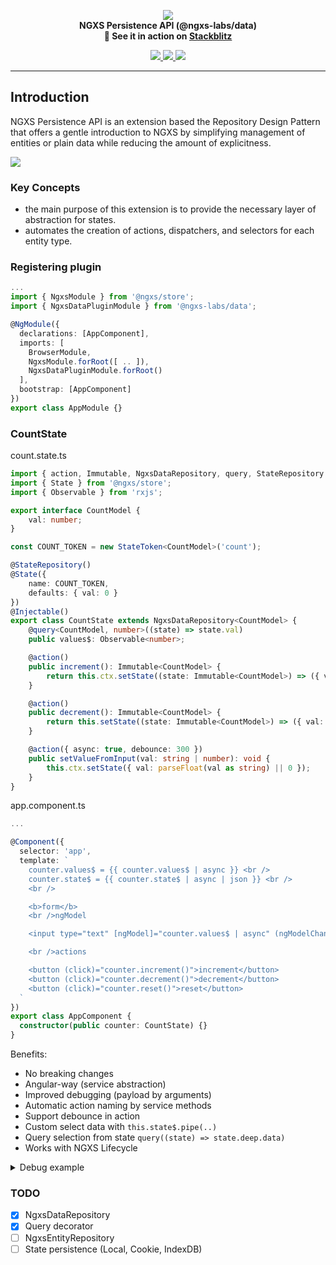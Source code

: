 <p align="center">
  <img src="https://raw.githubusercontent.com/ngxs/store/master/docs/assets/logo.png">
  <br />
  <b>NGXS Persistence API (@ngxs-labs/data)</b> <br />
  <b>🚀 See it in action on <a href="https://stackblitz.com/edit/ngxs-labs-data">Stackblitz</a></b>
  <br />
</p>
  
<p align="center">
  
  <a href="https://travis-ci.org/ngxs-labs/data">
    <img src="https://travis-ci.org/ngxs-labs/data.svg?branch=master" />
  </a>
  <a href="https://badge.fury.io/js/%40ngxs-labs%2Fdata">
    <img src="https://badge.fury.io/js/%40ngxs-labs%2Fdata.svg" />
  </a>
  <a href="https://npm-stat.com/charts.html?package=%40ngxs-labs%2Fdata&from=2019-09-01">
    <img src="https://img.shields.io/npm/dt/@ngxs-labs/data.svg" />
  </a>
</p>

---

## Introduction

NGXS Persistence API is an extension based the Repository Design Pattern that offers a gentle introduction to NGXS by
simplifying management of entities or plain data while reducing the amount of explicitness.

![](https://habrastorage.org/webt/jd/t4/wo/jdt4woihu-chhiwlqqd4eogpelu.png)

### Key Concepts

-   the main purpose of this extension is to provide the necessary layer of abstraction for states.
-   automates the creation of actions, dispatchers, and selectors for each entity type.

### Registering plugin

```ts
...
import { NgxsModule } from '@ngxs/store';
import { NgxsDataPluginModule } from '@ngxs-labs/data';

@NgModule({
  declarations: [AppComponent],
  imports: [
    BrowserModule,
    NgxsModule.forRoot([ .. ]),
    NgxsDataPluginModule.forRoot()
  ],
  bootstrap: [AppComponent]
})
export class AppModule {}
```

### CountState

count.state.ts

```ts
import { action, Immutable, NgxsDataRepository, query, StateRepository } from '@ngxs-labs/data';
import { State } from '@ngxs/store';
import { Observable } from 'rxjs';

export interface CountModel {
    val: number;
}

const COUNT_TOKEN = new StateToken<CountModel>('count');

@StateRepository()
@State({
    name: COUNT_TOKEN,
    defaults: { val: 0 }
})
@Injectable()
export class CountState extends NgxsDataRepository<CountModel> {
    @query<CountModel, number>((state) => state.val)
    public values$: Observable<number>;

    @action()
    public increment(): Immutable<CountModel> {
        return this.ctx.setState((state: Immutable<CountModel>) => ({ val: state.val + 1 }));
    }

    @action()
    public decrement(): Immutable<CountModel> {
        return this.setState((state: Immutable<CountModel>) => ({ val: state.val - 1 }));
    }

    @action({ async: true, debounce: 300 })
    public setValueFromInput(val: string | number): void {
        this.ctx.setState({ val: parseFloat(val as string) || 0 });
    }
}
```

app.component.ts

```ts
...

@Component({
  selector: 'app',
  template: `
    counter.values$ = {{ counter.values$ | async }} <br />
    counter.state$ = {{ counter.state$ | async | json }} <br />
    <br />

    <b>form</b>
    <br />ngModel

    <input type="text" [ngModel]="counter.values$ | async" (ngModelChange)="counter.setValueFromInput($event)" />

    <br />actions

    <button (click)="counter.increment()">increment</button>
    <button (click)="counter.decrement()">decrement</button>
    <button (click)="counter.reset()">reset</button>
  `
})
export class AppComponent {
  constructor(public counter: CountState) {}
}
```

Benefits:

-   No breaking changes
-   Angular-way (service abstraction)
-   Improved debugging (payload by arguments)
-   Automatic action naming by service methods
-   Support debounce in action
-   Custom select data with `this.state$.pipe(..)`
-   Query selection from state `query((state) => state.deep.data)`
-   Works with NGXS Lifecycle

<details>
<summary>Debug example</summary>
<div><br>
  
![](https://habrastorage.org/webt/hg/gz/92/hggz92co_9mvmk8rfqkxfud0bq8.png)

![](https://habrastorage.org/webt/60/7v/ja/607vja_6rkbxsnlfidusmv3263u.png)

<br>
</div>

</details>

### TODO

-   [x] NgxsDataRepository<T>
-   [x] Query decorator
-   [ ] NgxsEntityRepository<T>
-   [ ] State persistence (Local, Cookie, IndexDB)
